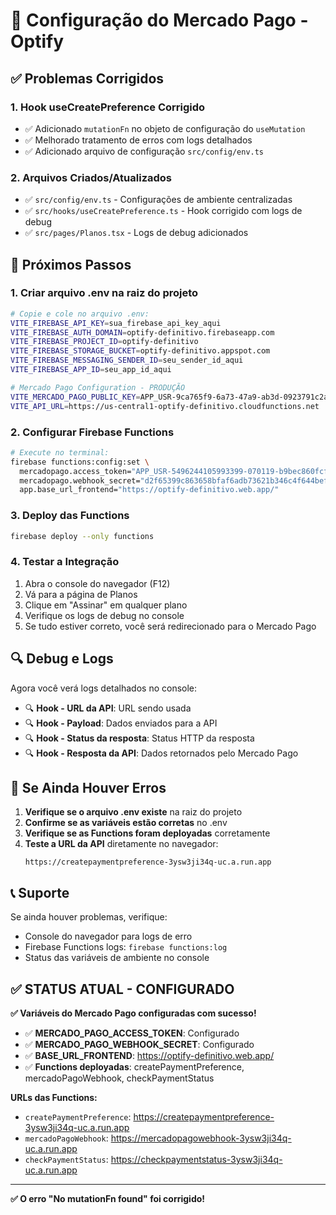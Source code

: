 # 🚀 Configuração do Mercado Pago - Optify

## ✅ Problemas Corrigidos

### 1. **Hook useCreatePreference Corrigido**
- ✅ Adicionado `mutationFn` no objeto de configuração do `useMutation`
- ✅ Melhorado tratamento de erros com logs detalhados
- ✅ Adicionado arquivo de configuração `src/config/env.ts`

### 2. **Arquivos Criados/Atualizados**
- ✅ `src/config/env.ts` - Configurações de ambiente centralizadas
- ✅ `src/hooks/useCreatePreference.ts` - Hook corrigido com logs de debug
- ✅ `src/pages/Planos.tsx` - Logs de debug adicionados

## 🔧 Próximos Passos

### 1. **Criar arquivo .env na raiz do projeto**
```bash
# Copie e cole no arquivo .env:
VITE_FIREBASE_API_KEY=sua_firebase_api_key_aqui
VITE_FIREBASE_AUTH_DOMAIN=optify-definitivo.firebaseapp.com
VITE_FIREBASE_PROJECT_ID=optify-definitivo
VITE_FIREBASE_STORAGE_BUCKET=optify-definitivo.appspot.com
VITE_FIREBASE_MESSAGING_SENDER_ID=seu_sender_id_aqui
VITE_FIREBASE_APP_ID=seu_app_id_aqui

# Mercado Pago Configuration - PRODUÇÃO
VITE_MERCADO_PAGO_PUBLIC_KEY=APP_USR-9ca765f9-6a73-47a9-ab3d-0923791c2a4f
VITE_API_URL=https://us-central1-optify-definitivo.cloudfunctions.net
```

### 2. **Configurar Firebase Functions**
```bash
# Execute no terminal:
firebase functions:config:set \
  mercadopago.access_token="APP_USR-5496244105993399-070119-b9bec860fcf72e513a288bf609f3700c-454772336" \
  mercadopago.webhook_secret="d2f65399c863658bfaf6adb73621b346c4f644bef36905f136e1f46a9b44c33c" \
  app.base_url_frontend="https://optify-definitivo.web.app/"
```

### 3. **Deploy das Functions**
```bash
firebase deploy --only functions
```

### 4. **Testar a Integração**
1. Abra o console do navegador (F12)
2. Vá para a página de Planos
3. Clique em "Assinar" em qualquer plano
4. Verifique os logs de debug no console
5. Se tudo estiver correto, você será redirecionado para o Mercado Pago

## 🔍 Debug e Logs

Agora você verá logs detalhados no console:
- 🔍 **Hook - URL da API**: URL sendo usada
- 🔍 **Hook - Payload**: Dados enviados para a API
- 🔍 **Hook - Status da resposta**: Status HTTP da resposta
- 🔍 **Hook - Resposta da API**: Dados retornados pelo Mercado Pago

## 🚨 Se Ainda Houver Erros

1. **Verifique se o arquivo .env existe** na raiz do projeto
2. **Confirme se as variáveis estão corretas** no .env
3. **Verifique se as Functions foram deployadas** corretamente
4. **Teste a URL da API** diretamente no navegador:
   ```
   https://createpaymentpreference-3ysw3ji34q-uc.a.run.app
   ```

## 📞 Suporte

Se ainda houver problemas, verifique:
- Console do navegador para logs de erro
- Firebase Functions logs: `firebase functions:log`
- Status das variáveis de ambiente no console

## ✅ **STATUS ATUAL - CONFIGURADO**

**✅ Variáveis do Mercado Pago configuradas com sucesso!**

- ✅ **MERCADO_PAGO_ACCESS_TOKEN**: Configurado
- ✅ **MERCADO_PAGO_WEBHOOK_SECRET**: Configurado  
- ✅ **BASE_URL_FRONTEND**: https://optify-definitivo.web.app/
- ✅ **Functions deployadas**: createPaymentPreference, mercadoPagoWebhook, checkPaymentStatus

**URLs das Functions:**
- `createPaymentPreference`: https://createpaymentpreference-3ysw3ji34q-uc.a.run.app
- `mercadoPagoWebhook`: https://mercadopagowebhook-3ysw3ji34q-uc.a.run.app
- `checkPaymentStatus`: https://checkpaymentstatus-3ysw3ji34q-uc.a.run.app

---

**✅ O erro "No mutationFn found" foi corrigido!**
